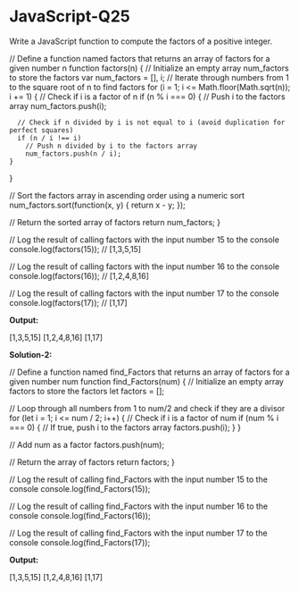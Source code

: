 # JavaScript-Q25
Write a JavaScript function to compute the factors of a positive integer.

// Define a function named factors that returns an array of factors for a given number n
function factors(n) {
  // Initialize an empty array num_factors to store the factors
  var num_factors = [], i;
  // Iterate through numbers from 1 to the square root of n to find factors
  for (i = 1; i <= Math.floor(Math.sqrt(n)); i += 1) {
    // Check if i is a factor of n
    if (n % i === 0) {
      // Push i to the factors array
      num_factors.push(i);

      // Check if n divided by i is not equal to i (avoid duplication for perfect squares)
      if (n / i !== i)
        // Push n divided by i to the factors array
        num_factors.push(n / i);
    }
  }

  // Sort the factors array in ascending order using a numeric sort
  num_factors.sort(function(x, y) {
    return x - y;
  });

  // Return the sorted array of factors
  return num_factors;
}

// Log the result of calling factors with the input number 15 to the console
console.log(factors(15));  // [1,3,5,15] 

// Log the result of calling factors with the input number 16 to the console
console.log(factors(16));  // [1,2,4,8,16] 

// Log the result of calling factors with the input number 17 to the console
console.log(factors(17));  // [1,17] 

**Output:**

[1,3,5,15]
[1,2,4,8,16]
[1,17]


**Solution-2:**

// Define a function named find_Factors that returns an array of factors for a given number num
function find_Factors(num) {
  // Initialize an empty array factors to store the factors
  let factors = [];

  // Loop through all numbers from 1 to num/2 and check if they are a divisor
  for (let i = 1; i <= num / 2; i++) {
    // Check if i is a factor of num
    if (num % i === 0) {
      // If true, push i to the factors array
      factors.push(i);
    }
  }

  // Add num as a factor
  factors.push(num);

  // Return the array of factors
  return factors;
}

// Log the result of calling find_Factors with the input number 15 to the console
console.log(find_Factors(15));  

// Log the result of calling find_Factors with the input number 16 to the console
console.log(find_Factors(16));  

// Log the result of calling find_Factors with the input number 17 to the console
console.log(find_Factors(17));   

**Output:**

[1,3,5,15]
[1,2,4,8,16]
[1,17]
